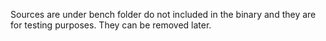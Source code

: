 Sources are under bench folder do not included in the binary and they are for testing purposes.
They can be removed later.
